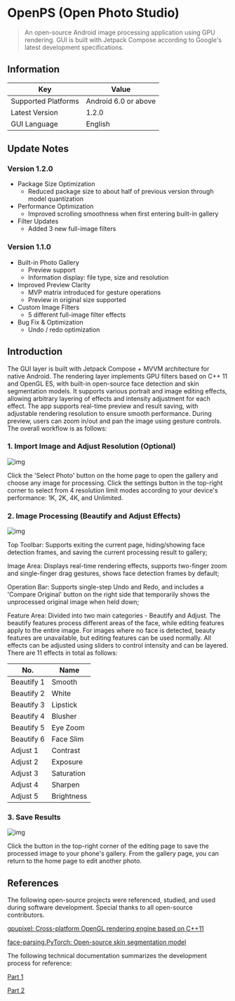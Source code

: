 # OpenPS (Open Photo Studio)

> An open-source Android image processing application using GPU rendering. GUI is built with Jetpack Compose according to Google's latest development specifications.

## Information

| Key | Value |
| --- | ----- |
| Supported Platforms | Android 6.0 or above |
| Latest Version | 1.2.0 |
| GUI Language | English |

## Update Notes

### Version 1.2.0

- Package Size Optimization
    - Reduced package size to about half of previous version through model quantization
- Performance Optimization
    - Improved scrolling smoothness when first entering built-in gallery
- Filter Updates
    - Added 3 new full-image filters

### Version 1.1.0

- Built-in Photo Gallery
    - Preview support
    - Information display: file type, size and resolution
- Improved Preview Clarity
    - MVP matrix introduced for gesture operations
    - Preview in original size supported
- Custom Image Filters
    - 5 different full-image filter effects
- Bug Fix & Optimization
    - Undo / redo optimization

## Introduction

The GUI layer is built with Jetpack Compose + MVVM architecture for native Android. The rendering layer implements GPU filters based on C++ 11 and OpenGL ES, with built-in open-source face detection and skin segmentation models. It supports various portrait and image editing effects, allowing arbitrary layering of effects and intensity adjustment for each effect. The app supports real-time preview and result saving, with adjustable rendering resolution to ensure smooth performance. During preview, users can zoom in/out and pan the image using gesture controls. The overall workflow is as follows:

### 1. Import Image and Adjust Resolution (Optional)

![img](https://www.tang-ping.top/assets/assets/images/downloads/img_openps_1.webp)

Click the 'Select Photo' button on the home page to open the gallery and choose any image for processing. Click the settings button in the top-right corner to select from 4 resolution limit modes according to your device's performance: 1K, 2K, 4K, and Unlimited.

### 2. Image Processing (Beautify and Adjust Effects)

![img](https://www.tang-ping.top/assets/assets/images/downloads/img_openps_2.webp)

Top Toolbar: Supports exiting the current page, hiding/showing face detection frames, and saving the current processing result to gallery;

Image Area: Displays real-time rendering effects, supports two-finger zoom and single-finger drag gestures, shows face detection frames by default;

Operation Bar: Supports single-step Undo and Redo, and includes a 'Compare Original' button on the right side that temporarily shows the unprocessed original image when held down;

Feature Area: Divided into two main categories - Beautify and Adjust. The beautify features process different areas of the face, while editing features apply to the entire image. For images where no face is detected, beauty features are unavailable, but editing features can be used normally. All effects can be adjusted using sliders to control intensity and can be layered. There are 11 effects in total as follows:

| No. | Name |
| --- | ------- |
| Beautify 1 | Smooth |
| Beautify 2 | White |
| Beautify 3 | Lipstick |
| Beautify 4 | Blusher |
| Beautify 5 | Eye Zoom |
| Beautify 6 | Face Slim |
| Adjust 1 | Contrast |
| Adjust 2 | Exposure |
| Adjust 3 | Saturation |
| Adjust 4 | Sharpen |
| Adjust 5 | Brightness |

### 3. Save Results

![img](https://www.tang-ping.top/assets/assets/images/downloads/img_openps_3.webp)

Click the button in the top-right corner of the editing page to save the processed image to your phone's gallery. From the gallery page, you can return to the home page to edit another photo.

## References

The following open-source projects were referenced, studied, and used during software development. Special thanks to all open-source contributors.

[gpupixel: Cross-platform OpenGL rendering engine based on C++11](https://github.com/pixpark/gpupixel)

[face-parsing.PyTorch: Open-source skin segmentation model](https://github.com/zllrunning/face-parsing.PyTorch)

The following technical documentation summarizes the development process for reference:

[Part 1](https://www.tang-ping.top/documents?id=100200)

[Part 2](https://www.tang-ping.top/documents?id=100210)